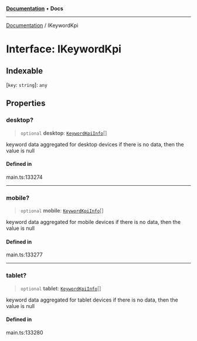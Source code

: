 [**Documentation**](../README.md) • **Docs**

***

[Documentation](../globals.md) / IKeywordKpi

# Interface: IKeywordKpi

## Indexable

 \[`key`: `string`\]: `any`

## Properties

### desktop?

> `optional` **desktop**: [`KeywordKpiInfo`](../classes/KeywordKpiInfo.md)[]

keyword data aggregated for desktop devices
if there is no data, then the value is null

#### Defined in

main.ts:133274

***

### mobile?

> `optional` **mobile**: [`KeywordKpiInfo`](../classes/KeywordKpiInfo.md)[]

keyword data aggregated for mobile devices
if there is no data, then the value is null

#### Defined in

main.ts:133277

***

### tablet?

> `optional` **tablet**: [`KeywordKpiInfo`](../classes/KeywordKpiInfo.md)[]

keyword data aggregated for tablet devices
if there is no data, then the value is null

#### Defined in

main.ts:133280
